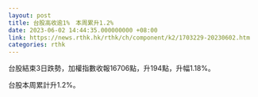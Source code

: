 ```yaml
---
layout: post
title: 台股高收逾1%　本周累升1.2%
date: 2023-06-02 14:44:35.000000000 +08:00
link: https://news.rthk.hk/rthk/ch/component/k2/1703229-20230602.htm
categories: rthk
---
```


台股結束3日跌勢，加權指數收報16706點，升194點，升幅1.18%。

台股本周累計升1.2%。
